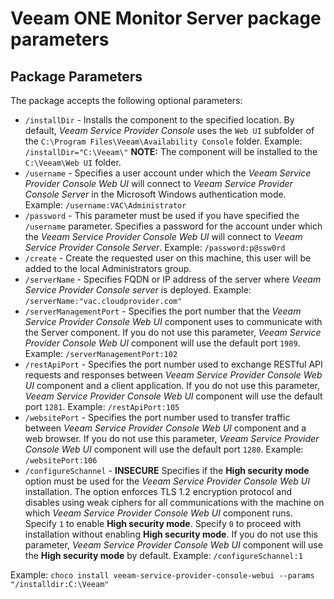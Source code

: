 # Veeam ONE Monitor Server package parameters

## Package Parameters

The package accepts the following optional parameters:

* `/installDir` - Installs the component to the specified location. By default, _Veeam Service Provider Console_ uses the `Web UI` subfolder of the `C:\Program Files\Veeam\Availability Console` folder. Example: `/installDir="C:\Veeam\"` **NOTE:** The component will be installed to the `C:\Veeam\Web UI` folder.
* `/username` - Specifies a user account under which the _Veeam Service Provider Console Web UI_ will connect to _Veeam Service Provider Console Server_ in the Microsoft Windows authentication mode. Example: `/username:VAC\Administrator`
* `/password` - This parameter must be used if you have specified the `/username` parameter. Specifies a password for the account under which the _Veeam Service Provider Console Web UI_ will connect to _Veeam Service Provider Console Server_. Example: `/password:p@ssw0rd`
* `/create` - Create the requested user on this machine, this user will be added to the local Administrators group.
* `/serverName` - Specifies FQDN or IP address of the server where _Veeam Service Provider Console server_ is deployed. Example: `/serverName:"vac.cloudprovider.com"`
* `/serverManagementPort` - Specifies the port number that the _Veeam Service Provider Console Web UI_ component uses to communicate with the Server component. If you do not use this parameter, _Veeam Service Provider Console Web UI_ component will use the default port `1989`. Example: `/serverManagementPort:102`
* `/restApiPort` - Specifies the port number used to exchange RESTful API requests and responses between _Veeam Service Provider Console Web UI_ component and a client application. If you do not use this parameter, _Veeam Service Provider Console Web UI_ component will use the default port `1281`. Example: `/restApiPort:105`
* `/websitePort` - Specifies the port number used to transfer traffic between _Veeam Service Provider Console Web UI_ component and a web browser. If you do not use this parameter, _Veeam Service Provider Console Web UI_ component will use the default port `1280`. Example: `/websitePort:106`
* `/configureSchannel` - **INSECURE** Specifies if the **High security mode** option must be used for the _Veeam Service Provider Console Web UI_ installation. The option enforces TLS 1.2 encryption protocol and disables using weak ciphers for all communications with the machine on which _Veeam Service Provider Console Web UI_ component runs. Specify `1` to enable **High security mode**. Specify `0` to proceed with installation without enabling **High security mode**. If you do not use this parameter, _Veeam Service Provider Console Web UI_ component will use the **High security mode** by default. Example: `/configureSchannel:1`

Example: `choco install veeam-service-provider-console-webui --params "/installdir:C:\Veeam"`
